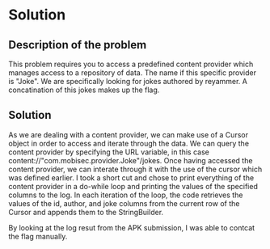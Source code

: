 # Solution

## Description of the problem

This problem requires you to access a predefined content provider which manages access to a repository of data. The name if this specific provider is "Joke". We are specifically looking for jokes authored by reyammer. A concatination of this jokes makes up the flag. 

## Solution

As we are dealing with a content provider, we can make use of a Cursor object in order to access and iterate through the data. We can query the content provider by specifying the URL variable, in this case content://"com.mobisec.provider.Joke"/jokes. Once having accessed the content provider, we can interate through it with the use of the cursor which was defined earlier. I took a short cut and chose to print everything of the content provider in a do-while loop and printing the values of the specified columns to the log. In each iteration of the loop, the code retrieves the values of the id, author, and joke columns from the current row of the Cursor and appends them to the StringBuilder. 

By looking at the log resut from the APK submission, I was able to contcat the flag manually. 
